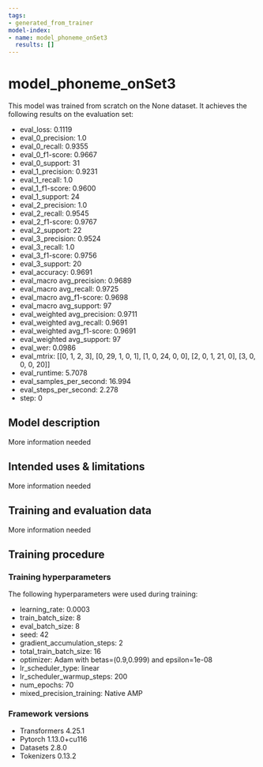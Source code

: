 ```yaml
---
tags:
- generated_from_trainer
model-index:
- name: model_phoneme_onSet3
  results: []
---
```


<!-- This model card has been generated automatically according to the information the Trainer had access to. You
should probably proofread and complete it, then remove this comment. -->

# model_phoneme_onSet3

This model was trained from scratch on the None dataset.
It achieves the following results on the evaluation set:
- eval_loss: 0.1119
- eval_0_precision: 1.0
- eval_0_recall: 0.9355
- eval_0_f1-score: 0.9667
- eval_0_support: 31
- eval_1_precision: 0.9231
- eval_1_recall: 1.0
- eval_1_f1-score: 0.9600
- eval_1_support: 24
- eval_2_precision: 1.0
- eval_2_recall: 0.9545
- eval_2_f1-score: 0.9767
- eval_2_support: 22
- eval_3_precision: 0.9524
- eval_3_recall: 1.0
- eval_3_f1-score: 0.9756
- eval_3_support: 20
- eval_accuracy: 0.9691
- eval_macro avg_precision: 0.9689
- eval_macro avg_recall: 0.9725
- eval_macro avg_f1-score: 0.9698
- eval_macro avg_support: 97
- eval_weighted avg_precision: 0.9711
- eval_weighted avg_recall: 0.9691
- eval_weighted avg_f1-score: 0.9691
- eval_weighted avg_support: 97
- eval_wer: 0.0986
- eval_mtrix: [[0, 1, 2, 3], [0, 29, 1, 0, 1], [1, 0, 24, 0, 0], [2, 0, 1, 21, 0], [3, 0, 0, 0, 20]]
- eval_runtime: 5.7078
- eval_samples_per_second: 16.994
- eval_steps_per_second: 2.278
- step: 0

## Model description

More information needed

## Intended uses & limitations

More information needed

## Training and evaluation data

More information needed

## Training procedure

### Training hyperparameters

The following hyperparameters were used during training:
- learning_rate: 0.0003
- train_batch_size: 8
- eval_batch_size: 8
- seed: 42
- gradient_accumulation_steps: 2
- total_train_batch_size: 16
- optimizer: Adam with betas=(0.9,0.999) and epsilon=1e-08
- lr_scheduler_type: linear
- lr_scheduler_warmup_steps: 200
- num_epochs: 70
- mixed_precision_training: Native AMP

### Framework versions

- Transformers 4.25.1
- Pytorch 1.13.0+cu116
- Datasets 2.8.0
- Tokenizers 0.13.2
